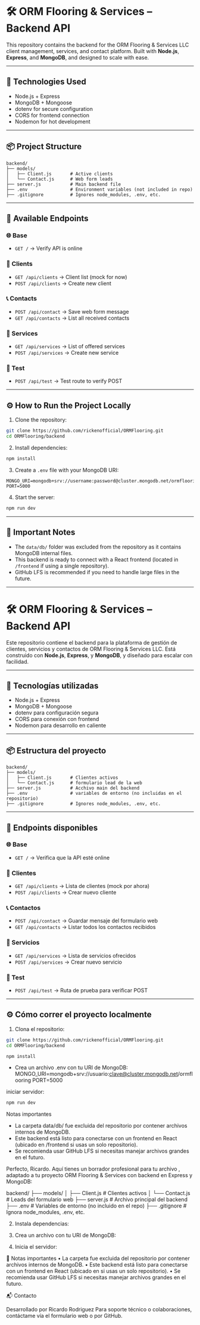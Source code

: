 # 🛠️ ORM Flooring & Services – Backend API

This repository contains the backend for the ORM Flooring & Services LLC client management, services, and contact platform. Built with **Node.js**, **Express**, and **MongoDB**, and designed to scale with ease.

---

## 🚀 Technologies Used

- Node.js + Express
- MongoDB + Mongoose
- dotenv for secure configuration
- CORS for frontend connection
- Nodemon for hot development

---

## 📦 Project Structure

```
backend/
├── models/
│   ├── Client.js       # Active clients
│   └── Contact.js      # Web form leads
├── server.js           # Main backend file
├── .env                # Environment variables (not included in repo)
├── .gitignore          # Ignores node_modules, .env, etc.
```

---

## 🔌 Available Endpoints

### 🌐 Base
- `GET /` → Verify API is online

### 👥 Clients
- `GET /api/clients` → Client list (mock for now)
- `POST /api/clients` → Create new client

### 📞 Contacts
- `POST /api/contact` → Save web form message
- `GET /api/contacts` → List all received contacts

### 🧰 Services
- `GET /api/services` → List of offered services
- `POST /api/services` → Create new service

### 🧪 Test
- `POST /api/test` → Test route to verify POST

---

## ⚙️ How to Run the Project Locally

1. Clone the repository:
```bash
git clone https://github.com/rickenofficial/ORMFlooring.git
cd ORMFlooring/backend
```

2. Install dependencies:
```bash
npm install
```

3. Create a `.env` file with your MongoDB URI:
```
MONGO_URI=mongodb+srv://username:password@cluster.mongodb.net/ormflooring
PORT=5000
```

4. Start the server:
```bash
npm run dev
```

---

## 📁 Important Notes

- The `data/db/` folder was excluded from the repository as it contains MongoDB internal files.
- This backend is ready to connect with a React frontend (located in `/frontend` if using a single repository).
- GitHub LFS is recommended if you need to handle large files in the future.
---

# 🛠️ ORM Flooring & Services – Backend API

Este repositorio contiene el backend para la plataforma de gestión de clientes, servicios y contactos de ORM Flooring & Services LLC. Está construido con **Node.js**, **Express**, y **MongoDB**, y diseñado para escalar con facilidad.

---

## 🚀 Tecnologías utilizadas

- Node.js + Express
- MongoDB + Mongoose
- dotenv para configuración segura
- CORS para conexión con frontend
- Nodemon para desarrollo en caliente

---

## 📦 Estructura del proyecto
```
backend/
├── models/
│   ├── Client.js       # Clientes activos
│   └── Contact.js      # formulario lead de la web
├── server.js           # Acchivo main del backend
├── .env                # variables de entorno (no incluidas en el repositorio)
├── .gitignore          # Ignores node_modules, .env, etc.
```
---

## 🔌 Endpoints disponibles

### 🌐 Base
- `GET /` → Verifica que la API esté online

### 👥 Clientes
- `GET /api/clients` → Lista de clientes (mock por ahora)
- `POST /api/clients` → Crear nuevo cliente

### 📞 Contactos
- `POST /api/contact` → Guardar mensaje del formulario web
- `GET /api/contacts` → Listar todos los contactos recibidos

### 🧰 Servicios
- `GET /api/services` → Lista de servicios ofrecidos
- `POST /api/services` → Crear nuevo servicio

### 🧪 Test
- `POST /api/test` → Ruta de prueba para verificar POST

---

## ⚙️ Cómo correr el proyecto localmente

1. Clona el repositorio:

```bash
git clone https://github.com/rickenofficial/ORMFlooring.git
cd ORMFlooring/backend
```


```bash
npm install
```
- Crea un archivo .env con tu URI de MongoDB:
MONGO_URI=mongodb+srv://usuario:clave@cluster.mongodb.net/ormflooring
PORT=5000


iniciar servidor: 

``` bash
npm run dev
```

Notas importantes
- La carpeta data/db/ fue excluida del repositorio por contener archivos internos de MongoDB.
- Este backend está listo para conectarse con un frontend en React (ubicado en /frontend si usas un solo repositorio).
- Se recomienda usar GitHub LFS si necesitas manejar archivos grandes en el futuro.

Perfecto, Ricardo. Aquí tienes un borrador profesional para tu archivo , adaptado a tu proyecto ORM Flooring & Services con backend en Express y MongoDB:


backend/ ├── models/ │   ├── Client.js       # Clientes activos │   └── Contact.js      # Leads del formulario web ├── server.js           # Archivo principal del backend ├── .env                # Variables de entorno (no incluido en el repo) ├── .gitignore          # Ignora node_modules, .env, etc.

2. 	Instala dependencias:

3. 	Crea un archivo  con tu URI de MongoDB:

4. 	Inicia el servidor:


📁 Notas importantes
• 	La carpeta  fue excluida del repositorio por contener archivos internos de MongoDB.
• 	Este backend está listo para conectarse con un frontend en React (ubicado en  si usas un solo repositorio).
• 	Se recomienda usar GitHub LFS si necesitas manejar archivos grandes en el futuro.

📬 Contacto

Desarrollado por Ricardo Rodriguez
Para soporte técnico o colaboraciones, contáctame vía el formulario web o por GitHub.
